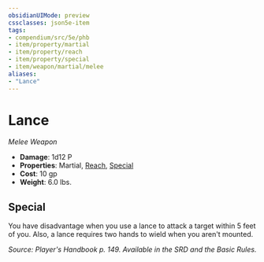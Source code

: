 ```yaml
---
obsidianUIMode: preview
cssclasses: json5e-item
tags:
- compendium/src/5e/phb
- item/property/martial
- item/property/reach
- item/property/special
- item/weapon/martial/melee
aliases: 
- "Lance"
---
```

# Lance
*Melee Weapon*  

- **Damage**: 1d12 P
- **Properties**: Martial, [Reach](_item-properties.md#Reach), [Special](_item-properties.md#Special)
- **Cost**: 10 gp
- **Weight**: 6.0 lbs.

## Special

You have disadvantage when you use a lance to attack a target within 5 feet of you. Also, a lance requires two hands to wield when you aren't mounted.

*Source: Player's Handbook p. 149. Available in the SRD and the Basic Rules.*